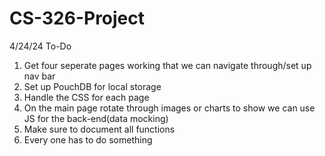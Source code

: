 # CS-326-Project
4/24/24
To-Do
1. Get four seperate pages working that we can navigate through/set up nav bar
2. Set up PouchDB for local storage
3. Handle the CSS for each page
4. On the main page rotate through images or charts to show we can use JS for the back-end(data mocking)
5. Make sure to document all functions
6. Every one has to do something
